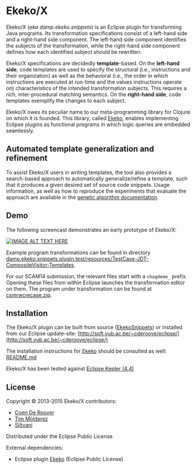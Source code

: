 # Ekeko/X 
Ekeko/X (*aka damp.ekeko.snippets*) is an Eclipse plugin for transforming Java programs. Its transformation specifications consist of a left-hand side and a right-hand side component. The left-hand side component identifies the subjects of the transformation, while the right-hand side component defines how each identified subject should be rewritten. 

Ekeko/X specifications are decidedly **template**-based. On the **left-hand side**, code templates are used to specify the structural (i.e., instructions and their organization) as well as the behavioral (i.e., the order in which instructions are executed at run-time and the values instructions operate on) characteristics of the intended transformation subjects. This requires a rich, inter-procedural matching semantics. On the **right-hand side**, code templates exemplify the changes to each subject. 

Ekeko/X owes its peculiar name to our meta-programming library for Clojure on which it is founded. This library, called [Ekeko](https://github.com/cderoove/damp.ekeko/tree/master/EkekoPlugin), enables implementing Eclipse plugins as functional programs in which logic queries are embedded seamlessly. 

## Automated template generalization and refinement

To assist Ekeko/X users in writing templates, the tool also provides a search-based approach to automatically generalize/refine a template, such that it produces a given desired set of source code snippets. Usage information, as well as how to reproduce the experiments that evaluate the approach are available in the [genetic algorithm documentation](https://github.com/cderoove/damp.ekeko.snippets/blob/master/damp.ekeko.snippets.plugin/src/damp/ekeko/snippets/geneticsearch/README.md). 

## Demo

The following screencast demonstrates an early prototype of Ekeko/X:

[![IMAGE ALT TEXT HERE](http://img.youtube.com/vi/CXNKyBIuAv8/0.jpg)](http://youtu.be/CXNKyBIuAv8)

Example program transformations can be found in directory [damp.ekeko.snippets.plugin.test/resources/TestCase-JDT-CompositeVisitor-Templates](
https://github.com/cderoove/damp.ekeko.snippets/tree/master/damp.ekeko.snippets.plugin.test/resources/TestCase-JDT-CompositeVisitor-Templates). 

For our SCAM14 submission, the relevant files start with a ``chaqdemo_`` prefix. Opening these files from within Eclipse launches the transformation editor on them. The program under transformation can be found at [csmrwcrecase.zip](http://soft.vub.ac.be/~resteven/).

## Installation

The Ekeko/X plugin can be built from source ([EkekoSnippets](https://github.com/cderoove/damp.ekeko.snippets/tree/master/EkekoSnippets)) or installed from our Eclipse update-site: [http://soft.vub.ac.be/~cderoove/eclipse/](http://soft.vub.ac.be/~cderoove/eclipse/)

The installation instructions for [Ekeko](https://github.com/cderoove/damp.ekeko/tree/master/EkekoPlugin) should be consulted as well: [README.md](https://github.com/cderoove/damp.ekeko/blob/master/damp.ekeko.plugin/README.md)

Ekeko/X has been tested against [Eclipse Kepler (4.4)](http://www.eclipse.org)


## License  

Copyright © 2013-2015 Ekeko/X contributors: 

* [Coen De Roover](http://soft.vub.ac.be/~cderoove/)
* [Tim Molderez](http://timmolderez.be)
* [Siltvani](siltvani@vub.ac.be)


Distributed under the Eclipse Public License.

External dependencies:

* Eclipse plugin [Ekeko](https://github.com/cderoove/damp.ekeko/tree/master/EkekoPlugin) (Eclipse Public License)
  
